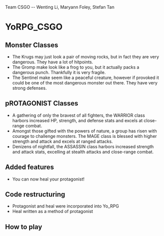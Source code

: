 Team CSGO -- Wenting Li, Maryann Foley, Stefan Tan
# YoRPG_CSGO
## Monster Classes
* The Krugs may just look a pair of moving rocks, but in fact they are very dangerous. They have a lot of hitpoints.
* The Gromp make look like a frog to you, but it actually packs a dangerous punch. Thankfully it is very fragile.
* The Sentinel make seem like a peaceful creature, however if provoked it could be one of the most dangerous monster out there.
They have very strong defenses.

## pROTAGONIST Classes
* A gathering of only the bravest of all fighters, the WARRIOR class harbors increased HP, strength, and defense stats and excels at close-range combat.
* Amongst those gifted with the powers of nature, a group has risen with courage to challenge monsters. The MAGE class is blessed with higher strength and attack and excels at ranged attacks.
* Denizens of nightfall, the ASSASSIN class harbors increased strength and attack stats, excelling at stealth attacks and close-range combat.

## Added features
* You can now heal your protagonist!

## Code restructuring
* Protagonist and heal were incorporated into Yo_RPG
* Heal written as a method of protagonist

## How to play


